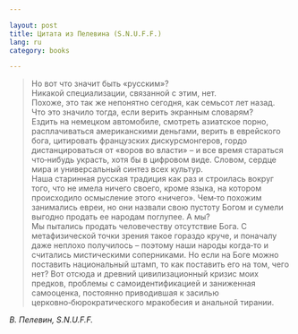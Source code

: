 ```yaml
---

layout: post  
title: Цитата из Пелевина (S.N.U.F.F.)  
lang: ru  
category: books  

---
```


> Но вот что значит быть «русским»?  
> Никакой специализации, связанной с этим, нет.  
> Похоже, это так же непонятно сегодня, как семьсот лет назад.  
> Что это значило тогда, если верить экранным словарям?  
> Ездить на немецком автомобиле, смотреть азиатское порно, расплачиваться американскими деньгами, верить в еврейского бога, цитировать французских дискурсмонгеров, гордо дистанцироваться от «воров во власти» – и все время стараться что&#8209;нибудь украсть, хотя бы в цифровом виде. Словом, сердце мира и универсальный синтез всех культур.  
> Наша старинная русская традиция как раз и строилась вокруг того, что не имела ничего своего, кроме языка, на котором происходило осмысление этого «ничего». Чем&#8209;то похожим занимались евреи, но они назвали свою пустоту Богом и сумели выгодно продать ее народам поглупее. А мы?  
> Мы пытались продать человечеству отсутствие Бога. С метафизической точки зрения такое гораздо круче, и поначалу даже неплохо получилось – поэтому наши народы когда&#8209;то и считались мистическими соперниками. Но если на Боге можно поставить национальный штамп, то как поставить его на том, чего нет? Вот отсюда и древний цивилизационный кризис моих предков, проблемы с самоидентификацией и заниженная самооценка, постоянно приводившая к засилью церковно&#8209;бюрократического мракобесия и анальной тирании.  

*В. Пелевин, S.N.U.F.F.*
